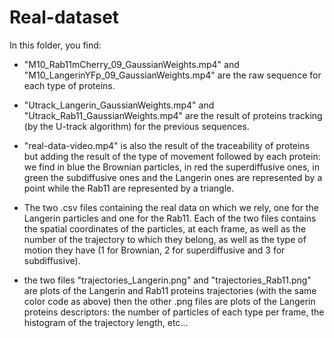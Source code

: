 # Real-dataset

In this folder, you find: 

- "M10_Rab11mCherry_09_GaussianWeights.mp4" and "M10_LangerinYFp_09_GaussianWeights.mp4" are the raw sequence for each type of proteins.

- "Utrack_Langerin_GaussianWeights.mp4" and "Utrack_Rab11_GaussianWeights.mp4" are the result of proteins tracking (by the U-track algorithm) for the previous sequences.

- "real-data-video.mp4" is also the result of the traceability of proteins but adding the result of the type of movement followed by each protein: we find in blue the Brownian particles, in red the superdiffusive ones, in green the subdiffusive ones and the Langerin ones are represented by a point while the Rab11 are represented by a triangle.

- The two .csv files containing the real data on which we rely, one for the Langerin particles and one for the Rab11. Each of the two files contains the spatial coordinates of the particles, at each frame, as well as the number of the trajectory to which they belong, as well as the type of motion they have (1 for Brownian, 2 for superdiffusive and 3 for subdiffusive).

- the two files "trajectories_Langerin.png" and "trajectories_Rab11.png" are plots of the Langerin and Rab11 proteins trajectories (with the same color code as above) then the other .png files are plots of the Langerin proteins descriptors: the number of particles of each type per frame, the histogram of the trajectory length, etc...
